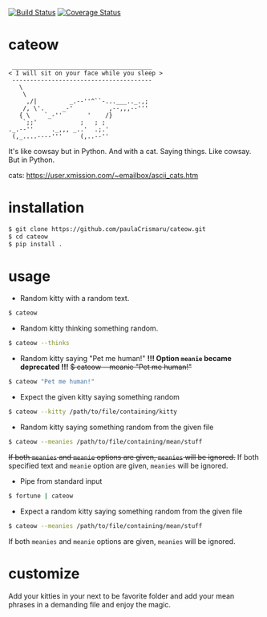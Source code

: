 [![Build Status](https://travis-ci.org/paulaCrismaru/cateow.svg?branch=master)](https://travis-ci.org/paulaCrismaru/cateow)
[![Coverage Status](https://coveralls.io/repos/github/paulaCrismaru/cateow/badge.svg?branch=master)](https://coveralls.io/github/paulaCrismaru/cateow?branch=master)
# cateow

 ```
  _______________________________________  
< I will sit on your face while you sleep >
  ---------------------------------------  
    \
     \
      ,/|         _.--''^``-...___.._.,;
     /, \'.     _-'          ,--,,,--'''
    { \    `_-''       '    /}
     `;;'            ;   ; ;
 ._.--''     ._,,, _..'  .;.'
  (,_....----'''     (,..--''
```
It's like cowsay but in Python. And with a cat. Saying things. Like cowsay. But in Python.

cats: https://user.xmission.com/~emailbox/ascii_cats.htm

# installation
```sh
$ git clone https://github.com/paulaCrismaru/cateow.git
$ cd cateow
$ pip install .
```

# usage
- Random kitty with a random text.
```sh
$ cateow
```
- Random kitty thinking something random.
```sh
$ cateow --thinks
```
- Random kitty saying "Pet me human!"
**!!! Option `meanie` became deprecated !!!**
~~$ cateow --meanie "Pet me human!"~~
```sh
$ cateow "Pet me human!"
```
- Expect the given kitty saying something random
```sh
$ cateow --kitty /path/to/file/containing/kitty
```
- Random kitty saying something random from the given file
```sh
$ cateow --meanies /path/to/file/containing/mean/stuff
```
~~If both `meanies` and `meanie` options are given, `meanies` will be ignored.~~
If both specified text and `meanie` option are given, `meanies` will be ignored.

- Pipe from standard input
```sh
$ fortune | cateow
```
- Expect a random kitty saying something random from the given file
```sh
$ cateow --meanies /path/to/file/containing/mean/stuff
```

If both `meanies` and `meanie` options are given, `meanies` will be ignored.

# customize
Add your kitties in your next to be favorite folder and add your mean phrases in a demanding file and enjoy the magic.
